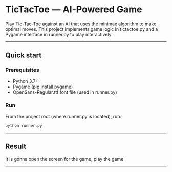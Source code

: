 # TicTacToe — AI-Powered Game

Play Tic-Tac-Toe against an AI that uses the minimax algorithm to make optimal moves.
This project implements game logic in tictactoe.py and a Pygame interface in runner.py to play interactively.

----------------------------------------------------------------------------------------------------

## Quick start

### Prerequisites
- Python 3.7+
- Pygame (pip install pygame)
- OpenSans-Regular.ttf font file (used in runner.py)

### Run
From the project root (where runner.py is located), run:

```bash
python runner.py
```

----------------------------------------------------------------------------------------------------

## Result

It is gonna open the screen for the game, play the game

----------------------------------------------------------------------------------------------------


